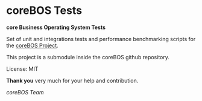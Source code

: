 coreBOS Tests
=======

**core Business Operating System Tests**

Set of unit and integrations tests and performance benchmarking scripts for the [coreBOS Project](http://corebos.org/).

This project is a submodule inside the coreBOS github repository.

License: MIT

**Thank you** very much for your help and contribution.

*coreBOS Team*
